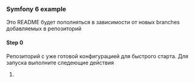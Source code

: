 ### Symfony 6 example

Это README будет пополняться в зависимости от новых branches добавляемых в репозиторий

#### Step 0

Репозиторий с уже готовой конфигурацией для быстрого старта. Для запуска выполните следеющие действия

1. 
